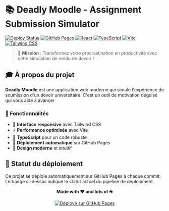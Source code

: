 # 📚 Deadly Moodle - Assignment Submission Simulator

[![Deploy Status](https://github.com/gabinvr/deadly-moodle/actions/workflows/deploy.yml/badge.svg)](https://github.com/gabinvr/deadly-moodle/actions/workflows/deploy.yml)
[![GitHub Pages](https://img.shields.io/badge/GitHub%20Pages-Live-brightgreen)](https://gabinvr.github.io/deadly-moodle/)
[![React](https://img.shields.io/badge/React-18.3.1-61DAFB?logo=react)](https://reactjs.org/)
[![TypeScript](https://img.shields.io/badge/TypeScript-5.5.3-3178C6?logo=typescript)](https://www.typescriptlang.org/)
[![Vite](https://img.shields.io/badge/Vite-5.4.2-646CFF?logo=vite)](https://vitejs.dev/)
[![Tailwind CSS](https://img.shields.io/badge/Tailwind%20CSS-3.4.1-06B6D4?logo=tailwindcss)](https://tailwindcss.com/)

> 🎯 **Mission** : Transformez votre procrastination en productivité avec cette simulation de rendu de devoir !

## 🎓 À propos du projet

**Deadly Moodle** est une application web moderne qui simule l'expérience de soumission d'un devoir universitaire. C'est un outil de motivation déguisé qui vous aide à avancer

### 🌟 Fonctionnalités

- 📱 **Interface responsive** avec Tailwind CSS
- ⚡ **Performance optimisée** avec Vite
- 🔧 **TypeScript** pour un code robuste
- 🚀 **Déploiement automatique** sur GitHub Pages
- 🎨 **Design moderne** et intuitif

## 🚀 Statut du déploiement

Ce projet se déploie automatiquement sur GitHub Pages à chaque commit. Le badge ci-dessus indique le statut actuel du pipeline de déploiement.


<div align="center">

**Made with ❤️ and lots of ☕**


[![Déployé sur GitHub Pages](https://img.shields.io/badge/Deployed%20on-GitHub%20Pages-blue?logo=github)](https://gabinvr.github.io/deadly-moodle/)

</div>